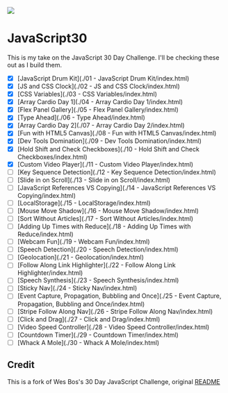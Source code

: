![](https://javascript30.com/images/JS3-social-share.png)

# JavaScript30

This is my take on the JavaScript 30 Day Challenge. I'll be checking these out as I build them.

- [x] [JavaScript Drum Kit](./01 - JavaScript Drum Kit/index.html)
- [x] [JS and CSS Clock](./02 - JS and CSS Clock/index.html)
- [x] [CSS Variables](./03 - CSS Variables/index.html)
- [x] [Array Cardio Day 1](./04 - Array Cardio Day 1/index.html)
- [x] [Flex Panel Gallery](./05 - Flex Panel Gallery/index.html)
- [x] [Type Ahead](./06 - Type Ahead/index.html)
- [x] [Array Cardio Day 2](./07 - Array Cardio Day 2/index.html)
- [x] [Fun with HTML5 Canvas](./08 - Fun with HTML5 Canvas/index.html)
- [x] [Dev Tools Domination](./09 - Dev Tools Domination/index.html)
- [x] [Hold Shift and Check Checkboxes](./10 - Hold Shift and Check Checkboxes/index.html)
- [x] [Custom Video Player](./11 - Custom Video Player/index.html)
- [ ] [Key Sequence Detection](./12 - Key Sequence Detection/index.html)
- [ ] [Slide in on Scroll](./13 - Slide in on Scroll/index.html)
- [ ] [JavaScript References VS Copying](./14 - JavaScript References VS Copying/index.html)
- [ ] [LocalStorage](./15 - LocalStorage/index.html)
- [ ] [Mouse Move Shadow](./16 - Mouse Move Shadow/index.html)
- [ ] [Sort Without Articles](./17 - Sort Without Articles/index.html)
- [ ] [Adding Up Times with Reduce](./18 - Adding Up Times with Reduce/index.html)
- [ ] [Webcam Fun](./19 - Webcam Fun/index.html)
- [ ] [Speech Detection](./20 - Speech Detection/index.html)
- [ ] [Geolocation](./21 - Geolocation/index.html)
- [ ] [Follow Along Link Highlighter](./22 - Follow Along Link Highlighter/index.html)
- [ ] [Speech Synthesis](./23 - Speech Synthesis/index.html)
- [ ] [Sticky Nav](./24 - Sticky Nav/index.html)
- [ ] [Event Capture, Propagation, Bubbling and Once](./25 - Event Capture, Propagation, Bubbling and Once/index.html)
- [ ] [Stripe Follow Along Nav](./26 - Stripe Follow Along Nav/index.html)
- [ ] [Click and Drag](./27 - Click and Drag/index.html)
- [ ] [Video Speed Controller](./28 - Video Speed Controller/index.html)
- [ ] [Countdown Timer](./29 - Countdown Timer/index.html)
- [ ] [Whack A Mole](./30 - Whack A Mole/index.html)

## Credit

This is a fork of Wes Bos's 30 Day JavaScript Challenge, original [README](https://github.com/wesbos/JavaScript30)